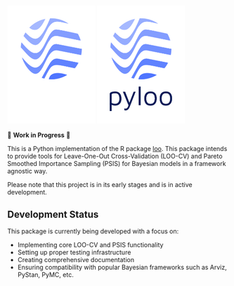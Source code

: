 <img src="./assets/logo_light.png#gh-light-mode-only" width=200></img>
<img src="./assets/logo_dark.png#gh-dark-mode-only" width=200></img>

🚧 **Work in Progress** 🚧

This is a Python implementation of the R package [loo](https://github.com/stan-dev/loo). This package intends to provide tools for Leave-One-Out Cross-Validation (LOO-CV) and Pareto Smoothed Importance Sampling (PSIS) for Bayesian models in a framework agnostic way.

Please note that this project is in its early stages and is in active development.

## Development Status

This package is currently being developed with a focus on:
- Implementing core LOO-CV and PSIS functionality
- Setting up proper testing infrastructure
- Creating comprehensive documentation
- Ensuring compatibility with popular Bayesian frameworks such as Arviz, PyStan, PyMC, etc.
